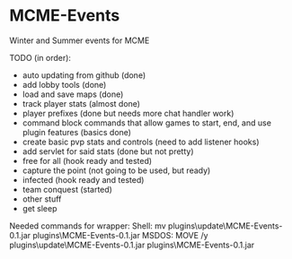 MCME-Events
===========

Winter and Summer events for MCME

TODO (in order):
 * auto updating from github (done)
 * add lobby tools (done)
 * load and save maps (done)
 * track player stats (almost done)
 * player prefixes (done but needs more chat handler work)
 * command block commands that allow games to start, end, and use plugin features (basics done)
 * create basic pvp stats and controls (need to add listener hooks)
 * add servlet for said stats (done but not pretty)
 * free for all (hook ready and tested)
 * capture the point (not going to be used, but ready)
 * infected (hook ready and tested)
 * team conquest (started)
 * other stuff
 * get sleep

Needed commands for wrapper:
Shell: mv plugins\update\MCME-Events-0.1.jar plugins\MCME-Events-0.1.jar
MSDOS: MOVE /y plugins\update\MCME-Events-0.1.jar plugins\MCME-Events-0.1.jar

